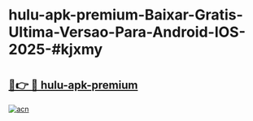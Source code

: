 # hulu-apk-premium-Baixar-Gratis-Ultima-Versao-Para-Android-IOS-2025-#kjxmy

# <h2><a href="https://ainizakaria.my?title=hulu-apk-premium&ref=25M">🔗👉 🔴 hulu-apk-premium</a></h2>

[![acn](https://github.com/user-attachments/assets/0f9c940e-d8b0-45ae-aac7-cd30a18b3e1c)](https://ainizakaria.my?title=hulu-apk-premium&ref=25M)

